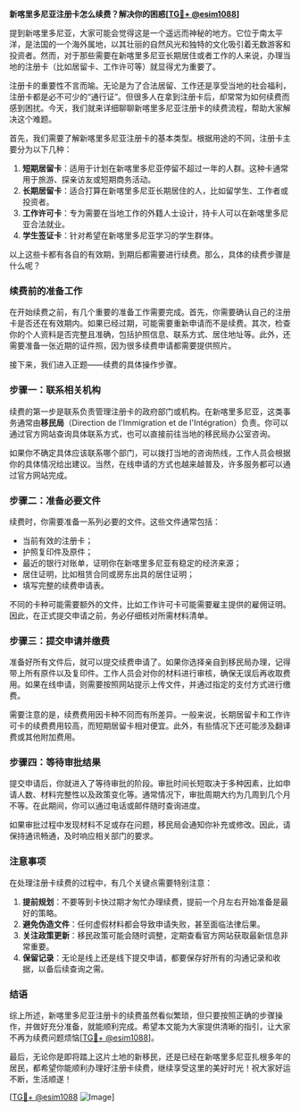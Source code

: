 **新喀里多尼亚注册卡怎么续费？解决你的困惑[[TG💪+ @esim1088](https://t.me/s/esim1088)]**

提到新喀里多尼亚，大家可能会觉得这是一个遥远而神秘的地方。它位于南太平洋，是法国的一个海外属地，以其壮丽的自然风光和独特的文化吸引着无数游客和投资者。然而，对于那些需要在新喀里多尼亚长期居住或者工作的人来说，办理当地的注册卡（比如居留卡、工作许可等）就显得尤为重要了。

注册卡的重要性不言而喻。无论是为了合法居留、工作还是享受当地的社会福利，注册卡都是必不可少的“通行证”。但很多人在拿到注册卡后，却常常为如何续费而感到困扰。今天，我们就来详细聊聊新喀里多尼亚注册卡的续费流程，帮助大家解决这个难题。

首先，我们需要了解新喀里多尼亚注册卡的基本类型。根据用途的不同，注册卡主要分为以下几种：

1. **短期居留卡**：适用于计划在新喀里多尼亚停留不超过一年的人群。这种卡通常用于旅游、探亲访友或短期商务活动。
2. **长期居留卡**：适合打算在新喀里多尼亚长期居住的人，比如留学生、工作者或投资者。
3. **工作许可卡**：专为需要在当地工作的外籍人士设计，持卡人可以在新喀里多尼亚合法就业。
4. **学生签证卡**：针对希望在新喀里多尼亚学习的学生群体。

以上这些卡都有各自的有效期，到期后都需要进行续费。那么，具体的续费步骤是什么呢？

### 续费前的准备工作

在开始续费之前，有几个重要的准备工作需要完成。首先，你需要确认自己的注册卡是否还在有效期内。如果已经过期，可能需要重新申请而不是续费。其次，检查你的个人资料是否完整且准确，包括护照信息、联系方式、居住地址等。此外，还需要准备一张近期的证件照，因为很多续费申请都需要提供照片。

接下来，我们进入正题——续费的具体操作步骤。

### 步骤一：联系相关机构

续费的第一步是联系负责管理注册卡的政府部门或机构。在新喀里多尼亚，这类事务通常由**移民局**（Direction de l'Immigration et de l'Intégration）负责。你可以通过官方网站查询具体联系方式，也可以直接前往当地的移民局办公室咨询。

如果你不确定具体应该联系哪个部门，可以拨打当地的咨询热线，工作人员会根据你的具体情况给出建议。当然，在线申请的方式也越来越普及，许多服务都可以通过官方网站完成。

### 步骤二：准备必要文件

续费时，你需要准备一系列必要的文件。这些文件通常包括：

- 当前有效的注册卡；
- 护照复印件及原件；
- 最近的银行对账单，证明你在新喀里多尼亚有稳定的经济来源；
- 居住证明，比如租赁合同或房东出具的居住证明；
- 填写完整的续费申请表。

不同的卡种可能需要额外的文件，比如工作许可卡可能需要雇主提供的雇佣证明。因此，在正式提交申请之前，务必仔细核对所需材料清单。

### 步骤三：提交申请并缴费

准备好所有文件后，就可以提交续费申请了。如果你选择亲自到移民局办理，记得带上所有原件以及复印件。工作人员会对你的材料进行审核，确保无误后再收取费用。如果在线申请，则需要按照网站提示上传文件，并通过指定的支付方式进行缴费。

需要注意的是，续费费用因卡种不同而有所差异。一般来说，长期居留卡和工作许可卡的续费费用较高，而短期居留卡相对便宜。此外，有些情况下还可能涉及翻译费或其他附加费用。

### 步骤四：等待审批结果

提交申请后，你就进入了等待审批的阶段。审批时间长短取决于多种因素，比如申请人数、材料完整性以及政策变化等。通常情况下，审批周期大约为几周到几个月不等。在此期间，你可以通过电话或邮件随时查询进度。

如果审批过程中发现材料不足或存在问题，移民局会通知你补充或修改。因此，请保持通讯畅通，及时响应相关部门的要求。

### 注意事项

在处理注册卡续费的过程中，有几个关键点需要特别注意：

1. **提前规划**：不要等到卡快过期才匆忙办理续费，提前一个月左右开始准备是最好的策略。
2. **避免伪造文件**：任何虚假材料都会导致申请失败，甚至面临法律后果。
3. **关注政策更新**：移民政策可能会随时调整，定期查看官方网站获取最新信息非常重要。
4. **保留记录**：无论是线上还是线下提交申请，都要保存好所有的沟通记录和收据，以备后续查询之需。

### 结语

综上所述，新喀里多尼亚注册卡的续费虽然看似繁琐，但只要按照正确的步骤操作，并做好充分准备，就能顺利完成。希望本文能为大家提供清晰的指引，让大家不再为续费问题烦恼[[TG💪+ @esim1088](https://t.me/s/esim1088)]。

最后，无论你是即将踏上这片土地的新移民，还是已经在新喀里多尼亚扎根多年的居民，都希望你能顺利办理好注册卡续费，继续享受这里的美好时光！祝大家好运不断，生活顺遂！

[[TG💪+ @esim1088](https://t.me/s/esim1088) ![Image](https://i.postimg.cc/4NQfJmqS/Snipaste-2025-05-13-00-14-12.png)]